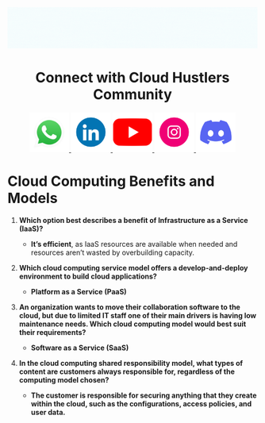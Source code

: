 ![API Gateway Banner](https://raw.githubusercontent.com/Cloud-Hustlers/content/f9a8642976ea21cd234c91239431e41f05264842/gif/12.gif)

<div align="center">
  
# Connect with Cloud Hustlers Community
</div>

<p align="center">
  <a href="https://whatsapp.cloudhustlers.in" target="_blank">
    <img src="https://raw.githubusercontent.com/Cloud-Hustlers/content/main/gif/whatsapp.gif" alt="WhatsApp" width="80">
  </a>
  <a href="https://in.linkedin.com/company/cloud-hustlers" target="_blank">
    <img src="https://raw.githubusercontent.com/Cloud-Hustlers/content/main/gif/linkedin%20gif.gif" alt="LinkedIn" width="80">
  </a>
  <a href="https://www.youtube.com/@CloudHustlers" target="_blank">
    <img src="https://raw.githubusercontent.com/Cloud-Hustlers/content/main/gif/youtube.png" alt="Youtube" width="80">
  </a>
  <a href="https://instagram.com/cloud_hustlers" target="_blank">
    <img src="https://raw.githubusercontent.com/Cloud-Hustlers/content/main/gif/insta.gif" alt="Instagram" width="80">
  </a>
  <a href="https://discord.gg/MdbVq7BJNd" target="_blank">
    <img src="https://raw.githubusercontent.com/Cloud-Hustlers/content/main/gif/discord.gif" alt="GitHub" width="80">
  </a>
</p>

# Cloud Computing Benefits and Models

1. **Which option best describes a benefit of Infrastructure as a Service (IaaS)?**

   - **It’s efficient**, as IaaS resources are available when needed and resources aren’t wasted by overbuilding capacity.

2. **Which cloud computing service model offers a develop-and-deploy environment to build cloud applications?**

   - **Platform as a Service (PaaS)**

3. **An organization wants to move their collaboration software to the cloud, but due to limited IT staff one of their main drivers is having low maintenance needs. Which cloud computing model would best suit their requirements?**

   - **Software as a Service (SaaS)**

4. **In the cloud computing shared responsibility model, what types of content are customers always responsible for, regardless of the computing model chosen?**

   - **The customer is responsible for securing anything that they create within the cloud, such as the configurations, access policies, and user data.**
